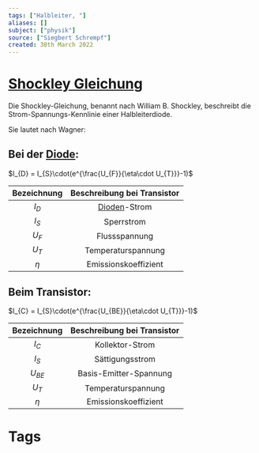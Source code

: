```yaml
---
tags: ["Halbleiter, "]
aliases: []
subject: ["physik"]
source: ["Siegbert Schrempf"]
created: 30th March 2022
---
```


# [Shockley Gleichung](https://de.wikipedia.org/wiki/Shockley-Gleichung)
Die Shockley-Gleichung, benannt nach William B. Shockley, beschreibt die Strom-Spannungs-Kennlinie einer Halbleiterdiode.

Sie lautet nach Wagner:
## Bei der [Diode](../hwe/Halbleiter/Diode.md):
$I_{D} = I_{S}\cdot(e^{\frac{U_{F}}{\eta\cdot U_{T}}}-1)$

| Bezeichnung | Beschreibung bei Transistor |
|:-----------:|:---------------------------:|
|   $I_{D}$   |        [Dioden](Dioden.md)-Strom         |
|   $I_{S}$   |         Sperrstrom          |
|   $U_{F}$   |        Flussspannung        |
|   $U_{T}$   |     Temperaturspannung      |
|     $\eta$     |    Emissionskoeffizient     | 

## Beim Transistor:
$I_{C} = I_{S}\cdot(e^{\frac{U_{BE}}{\eta\cdot U_{T}}}-1)$

| Bezeichnung | Beschreibung bei Transistor |
|:-----------:|:---------------------------:|
|   $I_{C}$   |       Kollektor-Strom       |
|   $I_{S}$   |       Sättigungsstrom       |
|  $U_{BE}$   |   Basis-Emitter-Spannung    |
|   $U_{T}$   |     Temperaturspannung      | 
|     $\eta$     |    Emissionskoeffizient     |

# Tags
